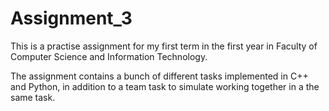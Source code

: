 # Assignment_3
This is a practise assignment for my first term in the first year in Faculty of Computer Science and Information Technology.

The assignment contains a bunch of different tasks implemented in C++ and Python, in addition to a team task to simulate 
working together in a the same task.
